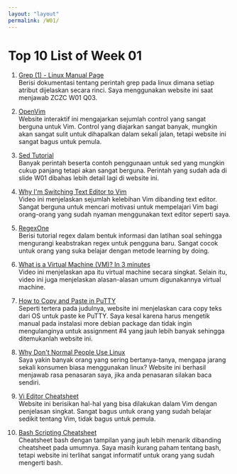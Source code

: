 ```yaml
---
layout: "layout"
permalink: /W01/
---
```


# Top 10 List of Week 01

1. [Grep (1) - Linux Manual Page](https://man7.org/linux/man-pages/man1/grep.1.html)<br>
Berisi dokumentasi tentang perintah grep pada linux dimana setiap atribut dijelaskan secara rinci.
Saya menggunakan website ini saat menjawab ZCZC W01 Q03.

2. [OpenVim](https://www.openvim.com)<br>
Website interaktif ini mengajarkan sejumlah control yang sangat berguna untuk Vim.
Control yang diajarkan sangat banyak, mungkin akan sangat sulit untuk dihapalkan dalam sekali jalan, tetapi website ini sangat bagus untuk pemula.

3. [Sed Tutorial](https://www.panix.com/%7Eelflord/unix/sed.html)<br>
Banyak perintah beserta contoh penggunaan untuk sed yang mungkin cukup panjang tetapi akan sangat berguna.
Perintah yang sudah ada di slide W01 dibahas lebih detail lagi di website ini.

4. [Why I'm Switching Text Editor to Vim](https://www.youtube.com/watch?v=6GOqCU2VA0g)<br>
Video ini menjelaskan sejumlah kelebihan Vim dibanding text editor.
Sangat berguna untuk mencari motivasi untuk mempelajari Vim bagi orang-orang yang sudah nyaman menggunakan text editor seperti saya.

5. [RegexOne](https://regexone.com)<br>
Berisi tutorial regex dalam bentuk informasi dan latihan soal sehingga mengurangi keabstrakan regex untuk pengguna baru.
Sangat cocok untuk orang yang suka belajar dengan metode learning by doing.

6. [What is a Virtual Machine (VM)? In 3 minutes](https://www.youtube.com/watch?v=yIVXjl4SwVo)<br>
Video ini menjelaskan apa itu virtual machine secara singkat.
Selain itu, video ini juga menjelaskan alasan-alasan umum digunakannya virtual machine.

7. [How to Copy and Paste in PuTTY](https://www.alphr.com/copy-paste-putty/)<br>
Seperti tertera pada judulnya, website ini menjelaskan cara copy teks dari OS untuk paste ke PuTTY.
Saya kesal karena harus mengetik manual pada instalasi more debian package dan tidak ingin mengulanginya untuk assignment #4 yang jauh lebih banyak sehingga ditemukanlah website ini.

8. [Why Don't Normal People Use Linux](https://www.wholegraindigital.com/blog/why-dont-normal-people-use-linux/)<br>
Saya yakin banyak orang yang sering bertanya-tanya, mengapa jarang sekali konsumen biasa menggunakan linux?
Website ini berhasil menjawab rasa penasaran saya, jika anda penasaran silakan baca sendiri.

9. [Vi Editor Cheatsheet](http://www.atmos.albany.edu/daes/atmclasses/atm350/vi_cheat_sheet.pdf)<br>
Website ini berisikan hal-hal yang bisa dilakukan dalam Vim dengan penjelasan singkat.
Sangat bagus untuk orang yang sudah belajar sedikit tentang Vim, tidak bagus untuk pemula.

10. [Bash Scripting Cheatsheet](https://devhints.io/bash)<br>
Cheatsheet bash dengan tampilan yang jauh lebih menarik dibanding cheatsheet pada umumnya.
Saya masih kurang paham tentang bash, tetapi website ini terlihat sangat informatif untuk orang yang sudah mengerti bash.

